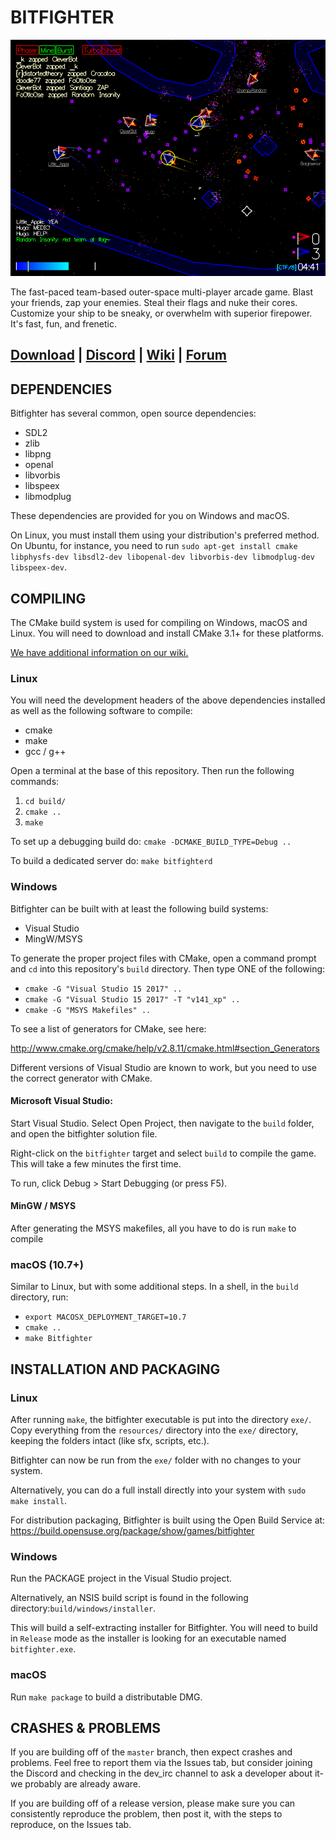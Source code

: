 # BITFIGHTER

![](screenshot.png)

The fast-paced team-based outer-space multi-player arcade game. Blast your friends, zap your enemies. Steal their flags and nuke their cores. Customize your ship to be sneaky, or overwhelm with superior firepower. It's fast, fun, and frenetic.

## [Download](http://bitfighter.org/downloads/) | [Discord](https://discord.gg/3sdzjkz) | [Wiki](http://bitfighter.org/wiki/index.php?title=Main_Page) | [Forum](http://bitfighter.org/forums/viewforum.php?f=4)

## DEPENDENCIES

Bitfighter has several common, open source dependencies:
* SDL2
* zlib
* libpng
* openal
* libvorbis
* libspeex
* libmodplug

These dependencies are provided for you on Windows and macOS.

On Linux, you must install them using your distribution's preferred method. On Ubuntu, for instance, you need to run `sudo apt-get install cmake libphysfs-dev libsdl2-dev libopenal-dev libvorbis-dev libmodplug-dev libspeex-dev`.

## COMPILING

The CMake build system is used for compiling on Windows, macOS and Linux. You will need to download and install CMake 3.1+ for these platforms.

[We have additional information on our wiki.](https://bitfighter.org/wiki/index.php/Building_Bitfighter)

### Linux

You will need the development headers of the above dependencies installed as well as the following software to compile:
* cmake
* make
* gcc / g++

Open a terminal at the base of this repository.  Then run the following commands:

1. `cd build/`
2. `cmake ..`
3. `make`

To set up a debugging build do:  `cmake -DCMAKE_BUILD_TYPE=Debug ..`

To build a dedicated server do: `make bitfighterd`

### Windows

Bitfighter can be built with at least the following build systems:
  * Visual Studio
  * MingW/MSYS

To generate the proper project files with CMake, open a command prompt and `cd` into this repository's `build` directory. Then type ONE of the following:
* `cmake -G "Visual Studio 15 2017" ..`
* `cmake -G "Visual Studio 15 2017" -T "v141_xp" ..`
* `cmake -G "MSYS Makefiles" ..`

To see a list of generators for CMake, see here:

http://www.cmake.org/cmake/help/v2.8.11/cmake.html#section_Generators

Different versions of Visual Studio are known to work, but you need to use the
correct generator with CMake.

#### Microsoft Visual Studio:
Start Visual Studio.  Select Open Project, then navigate to the `build` folder, and open the bitfighter solution file.

Right-click on the `bitfighter` target and select `build` to compile the game. This will take a few minutes the first time.

To run, click Debug > Start Debugging (or press F5).

#### MinGW / MSYS
After generating the MSYS makefiles, all you have to do is run `make` to compile

### macOS (10.7+)

Similar to Linux, but with some additional steps.  In a shell, in the `build` directory, run:
* `export MACOSX_DEPLOYMENT_TARGET=10.7`
* `cmake ..`
* `make Bitfighter`

## INSTALLATION AND PACKAGING
### Linux
After running `make`, the bitfighter executable is put into the directory `exe/`.  Copy everything from the `resources/` directory into the `exe/` directory, keeping the folders intact (like sfx, scripts, etc.).

Bitfighter can now be run from the `exe/` folder with no changes to your system.

Alternatively, you can do a full install directly into your system with `sudo make install`.

For distribution packaging, Bitfighter is built using the Open Build Service at: https://build.opensuse.org/package/show/games/bitfighter

### Windows
Run the PACKAGE project in the Visual Studio project.

Alternatively, an NSIS build script is found in the following directory:`build/windows/installer`.

This will build a self-extracting installer for Bitfighter. You will need to build in `Release` mode as the installer is looking for an executable named `bitfighter.exe`.

### macOS
Run `make package` to build a distributable DMG.

## CRASHES & PROBLEMS
If you are building off of the `master` branch, then expect crashes and problems. Feel free to report them via the Issues tab, but consider joining the Discord and checking in the dev_irc channel to ask a developer about it- we probably are already aware.

If you are building off of a release version, please make sure you can consistently reproduce the problem, then post it, with the steps to reproduce, on the Issues tab.
